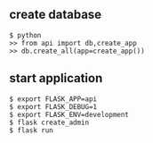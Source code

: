 ## create database
```
$ python
>> from api import db,create_app
>> db.create_all(app=create_app())
```

## start application
```
$ export FLASK_APP=api
$ export FLASK_DEBUG=1
$ export FLASK_ENV=development
$ flask create_admin
$ flask run
```